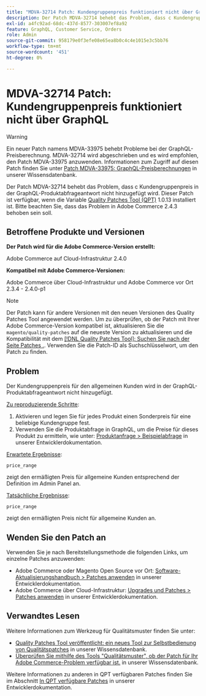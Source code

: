 ```yaml
---
title: "MDVA-32714 Patch: Kundengruppenpreis funktioniert nicht über GraphQL"
description: Der Patch MDVA-32714 behebt das Problem, dass с Kundengruppenpreis in der GraphQL-Produktabfrageantwort nicht hinzugefügt wird. Dieser Patch ist verfügbar, wenn das Quality Patches Tool (QPT) 1.0.13 installiert ist. Bitte beachten Sie, dass das Problem in Adobe Commerce 2.4.3 behoben sein soll.
exl-id: a4fc92ad-68dc-437d-8577-303007ef8a92
feature: GraphQL, Customer Service, Orders
role: Admin
source-git-commit: 958179e0f3efe08e65ea8b0c4c4e1015e3c5bb76
workflow-type: tm+mt
source-wordcount: '451'
ht-degree: 0%

---
```


# MDVA-32714 Patch: Kundengruppenpreis funktioniert nicht über GraphQL

>[!WARNING]
>
>Ein neuer Patch namens MDVA-33975 behebt Probleme bei der GraphQL-Preisberechnung. MDVA-32714 wird abgeschrieben und es wird empfohlen, den Patch MDVA-33975 anzuwenden. Informationen zum Zugriff auf diesen Patch finden Sie unter [Patch MDVA-33975: GraphQL-Preisberechnungen](https://experienceleague.adobe.com/docs/commerce-knowledge-base/kb/support-tools/patches/mdva-33975-magento-patch-graphql-price-calculations.html) in unserer Wissensdatenbank.

Der Patch MDVA-32714 behebt das Problem, dass с Kundengruppenpreis in der GraphQL-Produktabfrageantwort nicht hinzugefügt wird. Dieser Patch ist verfügbar, wenn die Variable [Quality Patches Tool (QPT)](https://devdocs.magento.com/guides/v2.4/comp-mgr/patching.html#mqp) 1.0.13 installiert ist. Bitte beachten Sie, dass das Problem in Adobe Commerce 2.4.3 behoben sein soll.

## Betroffene Produkte und Versionen

**Der Patch wird für die Adobe Commerce-Version erstellt:**

Adobe Commerce auf Cloud-Infrastruktur 2.4.0

**Kompatibel mit Adobe Commerce-Versionen:**

Adobe Commerce über Cloud-Infrastruktur und Adobe Commerce vor Ort 2.3.4 - 2.4.0-p1

>[!NOTE]
>
>Der Patch kann für andere Versionen mit den neuen Versionen des Quality Patches Tool angewendet werden. Um zu überprüfen, ob der Patch mit Ihrer Adobe Commerce-Version kompatibel ist, aktualisieren Sie die `magento/quality-patches` auf die neueste Version zu aktualisieren und die Kompatibilität mit dem [[!DNL Quality Patches Tool]: Suchen Sie nach der Seite Patches .](https://devdocs.magento.com/quality-patches/tool.html#patch-grid). Verwenden Sie die Patch-ID als Suchschlüsselwort, um den Patch zu finden.

## Problem

Der Kundengruppenpreis für den allgemeinen Kunden wird in der GraphQL-Produktabfrageantwort nicht hinzugefügt.

<u>Zu reproduzierende Schritte</u>:

1. Aktivieren und legen Sie für jedes Produkt einen Sonderpreis für eine beliebige Kundengruppe fest.
1. Verwenden Sie die Produktabfrage in GraphQL, um die Preise für dieses Produkt zu ermitteln, wie unter: [Produktanfrage > Beispielabfrage](https://devdocs.magento.com/guides/v2.4/graphql/queries/products.html#sample-queries) in unserer Entwicklerdokumentation.

<u>Erwartete Ergebnisse</u>:

```api
price_range
```

zeigt den ermäßigten Preis für allgemeine Kunden entsprechend der Definition im Admin Panel an.

<u>Tatsächliche Ergebnisse</u>:

```api
price_range
```

zeigt den ermäßigten Preis nicht für allgemeine Kunden an.

## Wenden Sie den Patch an

Verwenden Sie je nach Bereitstellungsmethode die folgenden Links, um einzelne Patches anzuwenden:

* Adobe Commerce oder Magento Open Source vor Ort: [Software-Aktualisierungshandbuch > Patches anwenden](https://devdocs.magento.com/guides/v2.4/comp-mgr/patching/mqp.html) in unserer Entwicklerdokumentation.
* Adobe Commerce über Cloud-Infrastruktur: [Upgrades und Patches > Patches anwenden](https://devdocs.magento.com/cloud/project/project-patch.html) in unserer Entwicklerdokumentation.

## Verwandtes Lesen

Weitere Informationen zum Werkzeug für Qualitätsmuster finden Sie unter:

* [Quality Patches Tool veröffentlicht: ein neues Tool zur Selbstbedienung von Qualitätspatches](/help/announcements/adobe-commerce-announcements/magento-quality-patches-released-new-tool-to-self-serve-quality-patches.md) in unserer Wissensdatenbank.
* [Überprüfen Sie mithilfe des Tools &quot;Qualitätsmuster&quot;, ob der Patch für Ihr Adobe Commerce-Problem verfügbar ist.](/help/support-tools/patches-available-in-qpt-tool/check-patch-for-magento-issue-with-magento-quality-patches.md) in unserer Wissensdatenbank.

Weitere Informationen zu anderen in QPT verfügbaren Patches finden Sie im Abschnitt [In QPT verfügbare Patches](https://devdocs.magento.com/quality-patches/tool.html#patch-grid) in unserer Entwicklerdokumentation.
